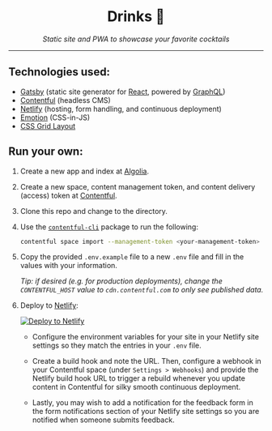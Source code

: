 <div align="center">
  <h1>Drinks 🥃</h1>
  <p>
    <em>Static site and PWA to showcase your favorite cocktails</em>
  </p>
</div>
<hr>

## Technologies used:

- [Gatsby][gatsby] (static site generator for [React][react], powered by
  [GraphQL][graphql])
- [Contentful][contentful] (headless CMS)
- [Netlify][netlify] (hosting, form handling, and continuous deployment)
- [Emotion][emotion] (CSS-in-JS)
- [CSS Grid Layout][grid]

## Run your own:

1. Create a new app and index at [Algolia][algolia].
1. Create a new space, content management token, and content delivery (access)
   token at [Contentful][contentful].
1. Clone this repo and change to the directory.
1. Use the [`contentful-cli`][contentful-cli] package to run the following:

   ```sh
   contentful space import --management-token <your-management-token> --space-id <your-space-id> --content-file contentful-space.json
   ```

1. Copy the provided `.env.example` file to a new `.env` file and fill in the
   values with your information.

   _Tip: if desired (e.g. for production deployments), change the
   `CONTENTFUL_HOST` value to `cdn.contentful.com` to only see published data._

1. Deploy to [Netlify][netlify]:

   [![Deploy to Netlify][deploy-image]][deploy-link]

   - Configure the environment variables for your site in your Netlify site
     settings so they match the entries in your `.env` file.

   - Create a build hook and note the URL. Then, configure a webhook in your
     Contentful space (under `Settings > Webhooks`) and provide the Netlify
     build hook URL to trigger a rebuild whenever you update content in
     Contentful for silky smooth continuous deployment.

   - Lastly, you may wish to add a notification for the feedback form in the
     form notifications section of your Netlify site settings so you are
     notified when someone submits feedback.

[gatsby]: https://www.gatsbyjs.org/
[react]: https://reactjs.org/
[graphql]: https://graphql.org/
[emotion]: https://emotion.sh/
[grid]: https://developer.mozilla.org/en-US/docs/Web/CSS/CSS_Grid_Layout
[algolia]: https://www.algolia.com
[contentful]: https://www.contentful.com/
[contentful-cli]: https://github.com/contentful/contentful-cli
[netlify]: https://www.netlify.com/
[deploy-image]: https://www.netlify.com/img/deploy/button.svg
[deploy-link]:
  https://app.netlify.com/start/deploy?repository=https://github.com/wKovacs64/drinks
